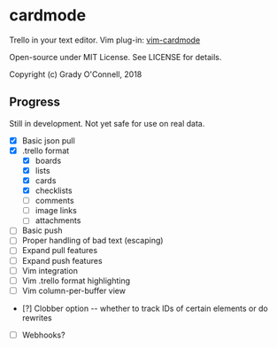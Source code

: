 # cardmode

Trello in your text editor.
Vim plug-in: [vim-cardmode](https://github.com/flipcoder/vim-cardmode)

Open-source under MIT License. See LICENSE for details.

Copyright (c) Grady O'Connell, 2018

## Progress

Still in development.  Not yet safe for use on real data.

- [x] Basic json pull
- [x] .trello format
  - [x] boards
  - [x] lists
  - [x] cards
  - [x] checklists
  - [ ] comments
  - [ ] image links
  - [ ] attachments
- [ ] Basic push
- [ ] Proper handling of bad text (escaping)
- [ ] Expand pull features
- [ ] Expand push features
- [ ] Vim integration
- [ ] Vim .trello format highlighting
- [ ] Vim column-per-buffer view
- [?] Clobber option -- whether to track IDs of certain elements or do rewrites
- [ ] Webhooks?

